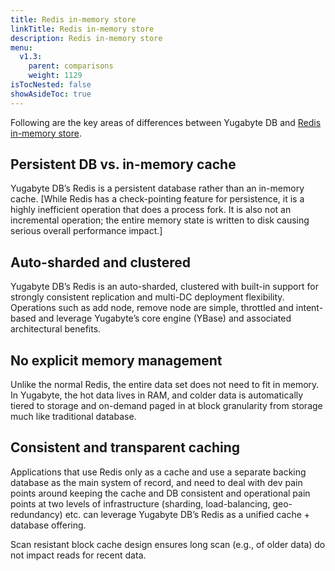 ```yaml
---
title: Redis in-memory store
linkTitle: Redis in-memory store
description: Redis in-memory store
menu:
  v1.3:
    parent: comparisons
    weight: 1129
isTocNested: false
showAsideToc: true
---
```


Following are the key areas of differences between Yugabyte DB and [Redis in-memory store](https://redis.io/).

## Persistent DB vs. in-memory cache

Yugabyte DB’s Redis is a persistent database rather than an in-memory cache. [While Redis has a
check-pointing feature for persistence, it is a highly inefficient operation that does a process
fork. It is also not an incremental operation; the entire memory state is written to disk causing
serious overall performance impact.]

## Auto-sharded and clustered

Yugabyte DB’s Redis is an auto-sharded, clustered with built-in support for strongly consistent
replication and multi-DC deployment flexibility. Operations such as add node, remove node are
simple, throttled and intent-based and leverage Yugabyte’s core engine (YBase) and associated
architectural benefits.

## No explicit memory management

Unlike the normal Redis, the entire data set does not need to fit in memory. In Yugabyte, the hot
data lives in RAM, and colder data is automatically tiered to storage and on-demand paged in at
block granularity from storage much like traditional database.

## Consistent and transparent caching

Applications that use Redis only as a cache and use a separate backing database as the main system
of record, and need to deal with dev pain points around keeping the cache and DB consistent and
operational pain points at two levels of infrastructure (sharding, load-balancing, geo-redundancy)
etc. can leverage Yugabyte DB’s Redis as a unified cache + database offering.

Scan resistant block cache design ensures long scan (e.g., of older data) do not impact reads for
recent data.
